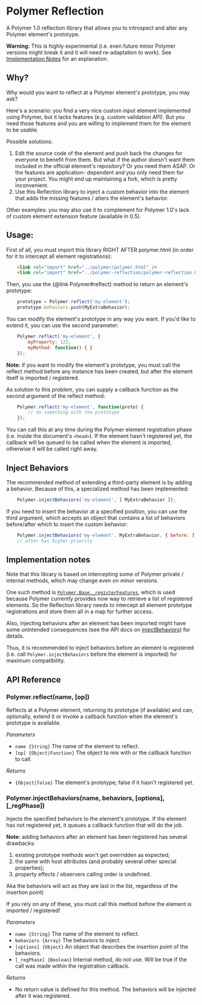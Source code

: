 # Polymer Reflection

A Polymer 1.0 reflection library that allows you to introspect and alter any Polymer element's prototype.

**Warning:** This is highly experimental (i.e. even future minor Polymer versions might break it and it will need 
re-adaptation to work). See [Implementation Notes](#implementationNotes) for an explanation.

## Why?

Why would you want to reflect at a Polymer element's prototype, you may ask?

Here's a scenario: you find a very nice custom input element implemented using Polymer, but it lacks features (e.g. 
custom validation API). But you need those features and you are willing to implement them for the element to be usable.

Possible solutions:
1. Edit the source code of the element and push back the changes for everyone to benefit from them. But what if the author 
doesn't want them included in the official element's repository? Or you need them ASAP. Or the features are application-
dependent and you only need them for your project. You might end up maintaining a fork, which is pretty inconvenient.
2. Use this Reflection library to inject a custom behavior into the element that adds the missing features / alters the 
element's behavior.

Other examples: you may also use it to complement for Polymer 1.0's lack of custom element extension feature (available 
in 0.5).

## Usage:

First of all, you must import this library RIGHT AFTER polymer.html (in order for it to intercept all element 
registrations):
```html
    <link rel="import" href="../polymer/polymer.html" />
    <link rel="import" href="../polymer-reflection/polymer-reflection.html" />
```

Then, you use the {@link Polymer#reflect} method to return an element's prototype:
```javascript
    prototype = Polymer.reflect('my-element');
    prototype.behaviors.push(MyExtraBehavior);
```

You can modify the element's prototype in any way you want. If you'd like to extend it, you can use the second 
parameter:
```javascript
    Polymer.reflect('my-element', {
        myProperty: 123,
        myMethod: function() { }
    });
```

**Note:** if you want to modify the element's prototype, you must call the reflect method before any instance has been 
created, but after the element itself is imported / registered.

As solution to this problem, you can supply a callback function as the second argument of the reflect method:
```javascript
    Polymer.reflect('my-element', function(proto) {
        // do something with the prototype
    });
```

You can call this at any time during the Polymer element registration phase (i.e. inside the document's `<head>`). 
If the element hasn't registered yet, the callback will be queued to be called when the element is imported, otherwise 
it will be called right away.


## Inject Behaviors

The recommended method of extending a third-party element is by adding a behavior. Because of this, a specialized 
method has been implemented: 

```javascript
    Polymer.injectBehaviors('my-element', [ MyExtraBehavior ]);
```


If you need to insert the behavior at a specified position, you can use the third argument, which accepts an object 
that contains a list of behaviors before/after which to insert the custom behavior:
```javascript
    Polymer.injectBehaviors('my-element', MyExtraBehavior, { before: [ Existing1, Existing2 ], after: [ Existing3 ] });
    // after has higher priority
```

## <a name="implementationNotes"></a>Implementation notes

Note that this library is based on intercepting some of Polymer private / internal methods, which may change even on 
minor versions.

One such method is [`Polymer.Base._registerFeatures`](https://github.com/Polymer/polymer/blob/master/src/lib/base.html), 
which is used because Polymer currently provides now way to retrieve a list of registered elements. 
So the Reflection library needs to intercept all element prototype registrations and store them all in a map for further 
access.

Also, injecting behaviors after an element has been imported might have some unintended consequences (see the API docs 
on [injectBehaviors](#api_injectBehaviors)) for details. 

Thus, it is recommended to inject behaviors before an element is registered (i.e. call `Polymer.injectBehaviors` before 
the element is imported) for maximum compatibility.


## API Reference

### Polymer.reflect(name, [op])

Reflects at a Polymer element, returning its prototype (if available) and can, optionally, extend it or invoke a callback 
function when the element's prototype is available.

*Parameters*
* `name {String}` The name of the element to reflect.
* `[op] {Object|Function}` The object to mix with or the callback function to call.

*Returns*
* `{Object|false}` The element's prototype; false if it hasn't registered yet.


### <a name="api_injectBehaviors"></a>Polymer.injectBehaviors(name, behaviors, [options], [_regPhase])

Injects the specified behaviors to the element's prototype. 
If the element has not registered yet, it queues a callback function that will do the job.

**Note:** adding behaviors after an element has been registered has several drawbacks:
1. existing prototype methods won't get overridden as expected;
2. the same with host attributes (and probably several other special properties);
3. property effects / observers calling order is undefined.

Aka the behaviors will act as they are last in the list, regardless of the insertion point)
 
If you rely on any of these, you must call this method before the element is imported / registered!

*Parameters*
* `name {String}` The name of the element to reflect.
* `behaviors {Array}` The behaviors to inject.
* `[options] {Object}` An object that describes the insertion point of the behaviors.
* `[_regPhase] {Boolean}` Internal method, do not use. Will be true if the call was made within the registration callback.

*Returns*
* No return value is defined for this method. The behaviors will be injected after it was registered.

